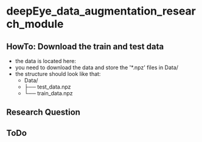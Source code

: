 # deepEye_data_augmentation_research_module

## HowTo: Download the train and test data
* the data is located here: 
* you need to download the data and store the '*.npz' files in Data/
* the structure should look like that:
    * Data/
    *  ├── test_data.npz
    *  └── train_data.npz

## Research Question

## ToDo
